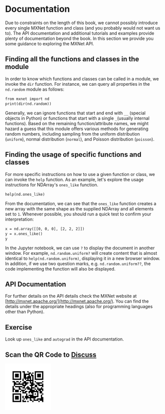 # Documentation

Due to constraints on the length of this book, we cannot possibly introduce every single MXNet function and class (and you probably would not want us to). The API documentation and additional tutorials and examples provide plenty of documentation beyond the book. In this section we provide you some guidance to exploring the MXNet API.

## Finding all the functions and classes in the module

In order to know which functions and classes can be called in a module, we invoke the `dir` function. For instance, we can query all properties in the `nd.random` module as follows:

```{.python .input  n=1}
from mxnet import nd
print(dir(nd.random))
```

Generally, we can ignore functions that start and end with `__` (special objects in Python) or functions that start with a single `_`(usually internal functions). Based on the remaining function/attribute names, we might hazard a guess that this module offers various methods for generating random numbers, including sampling from the uniform distribution (`uniform`), normal distribution (`normal`), and Poisson distribution  (`poisson`).

## Finding the usage of specific functions and classes

For more specific instructions on how to use a given function or class, we can invoke the  `help` function. As an example, let's explore the usage instructions for NDArray's `ones_like` function.

```{.python .input}
help(nd.ones_like)
```

From the documentation, we can see that the `ones_like` function creates a new array with the same shape as the supplied NDArray and all elements set to `1`. Whenever possible, you should run a quick test to confirm your interpretation:

```{.python .input}
x = nd.array([[0, 0, 0], [2, 2, 2]])
y = x.ones_like()
y
```

In the Jupyter notebook, we can use `?` to display the document in another window. For example, `nd.random.uniform?` will create content that is almost identical to `help(nd.random.uniform)`, displaying it in a new browser window. In addition, if we use two question marks, e.g. `nd.random.uniform??`, the code implementing the function will also be displayed.

## API Documentation

For further details on the API details check the MXNet website at  [http://mxnet.apache.org/](http://mxnet.apache.org/). You can find the details under the appropriate headings (also for programming languages other than Python).

## Exercise

Look up `ones_like` and `autograd` in the API documentation.

## Scan the QR Code to [Discuss](https://discuss.mxnet.io/t/2322)

![](../img/qr_lookup-api.svg)
